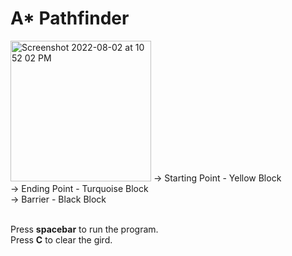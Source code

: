 # A* Pathfinder
<img width="225" alt="Screenshot 2022-08-02 at 10 52 02 PM" src="https://user-images.githubusercontent.com/63492158/182436090-9ad31878-31fe-41a6-9845-b80b90ec5ba7.png">
-> Starting Point - Yellow Block <br />
-> Ending Point - Turquoise Block <br />
-> Barrier - Black Block <br />
<br />

Press **spacebar** to run the program. <br />
Press **C** to clear the gird. <br />
